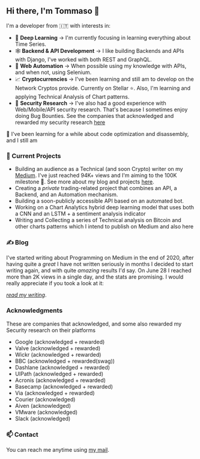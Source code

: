 ## Hi there, I'm Tommaso 👋

<!--
**heytdep/heytdep** is a ✨ _special_ ✨ repository because its `README.md` (this file) appears on your GitHub profile.

Here are some ideas to get you started:

- 🔭 I’m currently working on ...
- 🌱 I’m currently learning ...
- 👯 I’m looking to collaborate on ...
- 🤔 I’m looking for help with ...
- 💬 Ask me about ...
- 📫 How to reach me: ...
- 😄 Pronouns: ...
- ⚡ Fun fact: ...
-->

I'm a developer from 🇮🇹 with interests in:

- 🦾  **Deep Learning**  &#8594; I'm currently focusing in learning everything about Time Series.
- 🕸  **Backend & API Development** &#8594; I like building Backends and APIs with Django, I've worked with both REST and GraphQL.
- 🤖  **Web Automation** &#8594; When possible using my knowledge with APIs, and when not, using Selenium.
- 📈  **Cryptocurrencies** &#8594; I've been learning and still am to develop on the Network Cryptos provide. Currently on Stellar ⭐. Also, I'm learning and applying Technical Analysis of Chart patterns.
- 🐞  **Security Research** &#8594; I've also had a good experience with Web/Mobile/API security research. That's because I sometimes enjoy doing Bug Bounties. See the companies that acknowledged and rewarded my security research [here](#Acknowledgments)

🌱  I've been learning for a while about code optimization and disassembly, and I still am

### 🔭  Current Projects

- Building an audience as a Technical (and soon Crypto) writer on my [Medium](https://tdep.medium.com). I've just reached 94K+ views and I'm aiming to the 100K milestone  🎯. See more about my blog and projects [here](#Blog).
- Creating a *private* trading-related project that combines an API, a Backend, and an Automation mechanism.
- Building a soon-publicly accessible API based on an automated bot.
- Working on a Chart Analytics hybrid deep learning model that uses both a CNN and an LSTM + a sentiment analysis indicator
- Writing and Collecting a series of Technical analysis on Bitcoin and other charts patterns which I intend to publish on Medium and also here

### ✍️  Blog

I've started writing about Programming on Medium in the end of 2020, after having quite a *great* I have not written seriously in months I decided to start writing again, and with quite *amazing* results I'd say. On June 28 I reached more than 2K views in a single day, and the stats are promising. I would really appreciate if you took a look at it:

[*read my writing*](https://tdep.medium.com).

### Acknowledgments

These are companies that acknowledged, and some also rewarded my Security research on their platforms

- Google (acknowledged + rewarded)
- Valve (acknowledged + rewarded)
- Wickr (acknowledged + rewarded)
- BBC (acknowledged + rewarded(swag))
- Dashlane (acknowledged + rewarded)
- UIPath (acknowledged + rewarded)
- Acronis (acknowledged + rewarded)
- Basecamp (acknowledged + rewarded)
- Via (acknowledged + rewarded)
- Courier (acknowledged)
- Aiven (acknowledged)
- VMware (acknowledged)
- Slack (acknowledged)

### 📫 Contact

You can reach me anytime using [my mail](mailto:tommasodeponti@zohomail.eu). 

